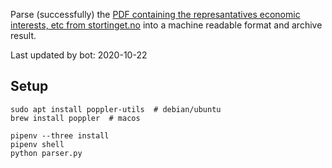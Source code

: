 Parse (successfully) the [PDF containing the represantatives economic interests, etc from stortinget.no](https://www.stortinget.no/no/Stortinget-og-demokratiet/Representantene/Okonomiske-interesser/) into a machine readable format and archive result.

Last updated by bot: 2020-10-22

## Setup
    sudo apt install poppler-utils  # debian/ubuntu
    brew install poppler  # macos

    pipenv --three install
    pipenv shell
    python parser.py
